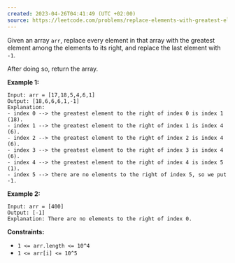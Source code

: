 ```yaml
---
created: 2023-04-26T04:41:49 (UTC +02:00)
source: https://leetcode.com/problems/replace-elements-with-greatest-element-on-right-side/
---
```

Given an array `arr`, replace every element in that array with the greatest element among the elements to its right, and replace the last element with `-1`.

After doing so, return the array.

**Example 1:**

```
Input: arr = [17,18,5,4,6,1]
Output: [18,6,6,6,1,-1]
Explanation: 
- index 0 --> the greatest element to the right of index 0 is index 1 (18).
- index 1 --> the greatest element to the right of index 1 is index 4 (6).
- index 2 --> the greatest element to the right of index 2 is index 4 (6).
- index 3 --> the greatest element to the right of index 3 is index 4 (6).
- index 4 --> the greatest element to the right of index 4 is index 5 (1).
- index 5 --> there are no elements to the right of index 5, so we put -1.

```

**Example 2:**

```
Input: arr = [400]
Output: [-1]
Explanation: There are no elements to the right of index 0.

```

**Constraints:**

-   `1 <= arr.length <= 10^4`
-   `1 <= arr[i] <= 10^5`
